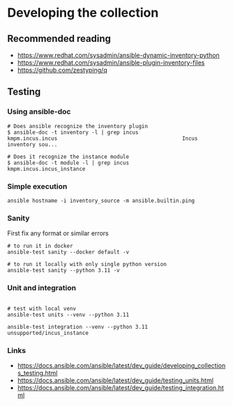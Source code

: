 # Developing the collection

## Recommended reading
- https://www.redhat.com/sysadmin/ansible-dynamic-inventory-python
- https://www.redhat.com/sysadmin/ansible-plugin-inventory-files
- https://github.com/zestyping/q



## Testing
### Using ansible-doc
```shell
# Does ansible recognize the inventory plugin
$ ansible-doc -t inventory -l | grep incus
kmpm.incus.incus                                        Incus inventory sou...

# Does it recognize the instance module
$ ansible-doc -t module -l | grep incus
kmpm.incus.incus_instance 

```

### Simple execution
```shell
ansible hostname -i inventory_source -m ansible.builtin.ping

```

### Sanity
First fix any format or similar errors

```shell
# to run it in docker
ansible-test sanity --docker default -v

# to run it locally with only single python version
ansible-test sanity --python 3.11 -v
```


### Unit and integration

```shell

# test with local venv
ansible-test units --venv --python 3.11

ansible-test integration --venv --python 3.11 unsupported/incus_instance
```


### Links
- https://docs.ansible.com/ansible/latest/dev_guide/developing_collections_testing.html
- https://docs.ansible.com/ansible/latest/dev_guide/testing_units.html
- https://docs.ansible.com/ansible/latest/dev_guide/testing_integration.html

